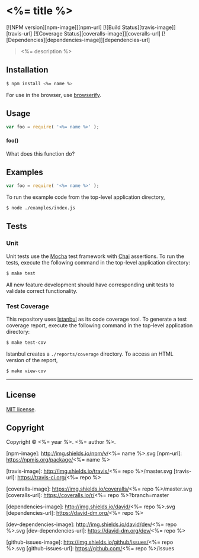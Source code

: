 <%= title %>
===
[![NPM version][npm-image]][npm-url] [![Build Status][travis-image]][travis-url] [![Coverage Status][coveralls-image]][coveralls-url] [![Dependencies][dependencies-image]][dependencies-url]

> <%= description %>


## Installation

``` bash
$ npm install <%= name %>
```

For use in the browser, use [browserify](https://github.com/substack/node-browserify).


## Usage

``` javascript
var foo = require( '<%= name %>' );
```

#### foo()

What does this function do?


## Examples

``` javascript
var foo = require( '<%= name %>' );
```

To run the example code from the top-level application directory,

``` bash
$ node ./examples/index.js
```


## Tests

### Unit

Unit tests use the [Mocha](http://mochajs.org/) test framework with [Chai](http://chaijs.com) assertions. To run the tests, execute the following command in the top-level application directory:

``` bash
$ make test
```

All new feature development should have corresponding unit tests to validate correct functionality.


### Test Coverage

This repository uses [Istanbul](https://github.com/gotwarlost/istanbul) as its code coverage tool. To generate a test coverage report, execute the following command in the top-level application directory:

``` bash
$ make test-cov
```

Istanbul creates a `./reports/coverage` directory. To access an HTML version of the report,

``` bash
$ make view-cov
```


---
## License

[MIT license](http://opensource.org/licenses/MIT). 


## Copyright

Copyright &copy; <%= year %>. <%= author %>.


[npm-image]: http://img.shields.io/npm/v/<%= name %>.svg
[npm-url]: https://npmjs.org/package/<%= name %>

[travis-image]: http://img.shields.io/travis/<%= repo %>/master.svg
[travis-url]: https://travis-ci.org/<%= repo %>

[coveralls-image]: https://img.shields.io/coveralls/<%= repo %>/master.svg
[coveralls-url]: https://coveralls.io/r/<%= repo %>?branch=master

[dependencies-image]: http://img.shields.io/david/<%= repo %>.svg
[dependencies-url]: https://david-dm.org/<%= repo %>

[dev-dependencies-image]: http://img.shields.io/david/dev/<%= repo %>.svg
[dev-dependencies-url]: https://david-dm.org/dev/<%= repo %>

[github-issues-image]: http://img.shields.io/github/issues/<%= repo %>.svg
[github-issues-url]: https://github.com/<%= repo %>/issues
